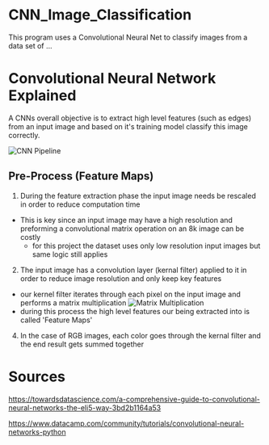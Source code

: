 # CNN_Image_Classification
This program uses a Convolutional Neural Net to classify images from a data set of ...

# Convolutional Neural Network Explained
A CNNs overall objective is to extract high level features (such as edges) from an input image and based on it's training model classify this image correctly.

![CNN Pipeline](http://res.cloudinary.com/dyd911kmh/image/upload/f_auto,q_auto:best/v1512486717/Typical_cnn_kecdep.png)

## Pre-Process (Feature Maps)
1. During the feature extraction phase the input image needs be rescaled in order to reduce computation time
  - This is key since an input image may have a high resolution and preforming a convolutional matrix operation on an 8k image can be costly
    - for this project the dataset uses only low resolution input images but same logic still applies
2. The input image has a convolution layer (kernal filter) applied to it in order to reduce image resolution and only keep key features
  - our kernel filter iterates through each pixel on the input image and performs a matrix multiplication
  ![Matrix Multiplication](https://miro.medium.com/max/500/1*GcI7G-JLAQiEoCON7xFbhg.gif)
  - during this process the high level features our being extracted into is called 'Feature Maps'
4. In the case of RGB images, each color goes through the kernal filter and the end result gets summed together






# Sources
https://towardsdatascience.com/a-comprehensive-guide-to-convolutional-neural-networks-the-eli5-way-3bd2b1164a53 

https://www.datacamp.com/community/tutorials/convolutional-neural-networks-python 
